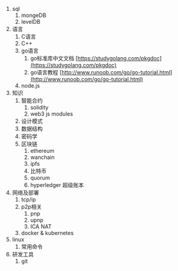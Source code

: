 1. sql
	1. mongeDB
	2. levelDB
2. 语言
	1. C语言
	2. C++
	3. go语言
		1. go标准库中文文档 [https://studygolang.com/pkgdoc](https://studygolang.com/pkgdoc)
		2. go语言教程	[http://www.runoob.com/go/go-tutorial.html](http://www.runoob.com/go/go-tutorial.html)
	4. node.js
3. 知识
	1. 智能合约
		1. solidity
		2. web3 js modules
	2. 设计模式
	3. 数据结构
	4. 密码学
	5. 区块链
		1. ethereum
		2. wanchain
		3. ipfs
		4. 比特币
		5. quorum
		6. hyperledger 超级账本
4. 网络及部署
	1. tcp/ip
	2. p2p相关
		1. pnp
		2. upnp
		3. ICA NAT
	2. docker & kubernetes
5. linux
	1. 常用命令
6. 研发工具
	1. git